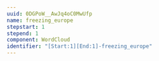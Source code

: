 ```yaml
---
uuid: 0DGPoW__AwJq4oC0MwUfp
name: freezing_europe
stepstart: 1
stepend: 1
component: WordCloud
identifier: "[Start:1][End:1]-freezing_europe"
---
```

